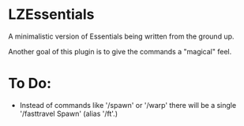 # LZEssentials
A minimalistic version of Essentials being written from the ground up.

Another goal of this plugin is to give the commands a "magical" feel.

# To Do:
- Instead of commands like '/spawn' or '/warp' there will be a single '/fasttravel Spawn' (alias '/ft'.)
